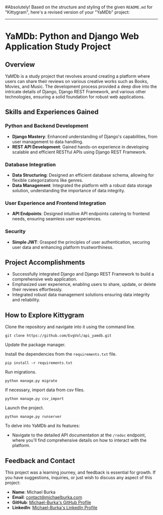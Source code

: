 #Absolutely! Based on the structure and styling of the given `README.md` for "Kittygram", here's a revised version of your "YaMDb" project:

---

# YaMDb: Python and Django Web Application Study Project

## Overview

YaMDb is a study project that revolves around creating a platform where users can share their reviews on various creative works such as Books, Movies, and Music. The development process provided a deep dive into the intricate details of Django, Django REST Framework, and various other technologies, ensuring a solid foundation for robust web applications.

## Skills and Experiences Gained

### Python and Backend Development
- **Django Mastery**: Enhanced understanding of Django's capabilities, from user management to data handling.
- **REST API Development**: Gained hands-on experience in developing scalable and efficient RESTful APIs using Django REST Framework.

### Database Integration
- **Data Structuring**: Designed an efficient database schema, allowing for flexible categorizations like genres.
- **Data Management**: Integrated the platform with a robust data storage solution, understanding the importance of data integrity.

### User Experience and Frontend Integration
- **API Endpoints**: Designed intuitive API endpoints catering to frontend needs, ensuring seamless user experiences.

### Security
- **Simple JWT**: Grasped the principles of user authentication, securing user data and enhancing platform trustworthiness.

## Project Accomplishments

- Successfully integrated Django and Django REST Framework to build a comprehensive web application.
- Emphasized user experience, enabling users to share, update, or delete their reviews effortlessly.
- Integrated robust data management solutions ensuring data integrity and reliability.

## How to Explore Kittygram

Clone the repository and navigate into it using the command line.
```
git clone https://github.com/EvgVol/api_yamdb.git
```

Update the package manager.

Install the dependencies from the `requirements.txt` file.
```
pip install -r requirements.txt
```

Run migrations.
```
python manage.py migrate
```

If necessary, import data from csv files.
```
python manage.py csv_import
```

Launch the project.
```
python manage.py runserver
```

To delve into YaMDb and its features:
- Navigate to the detailed API documentation at the `/redoc` endpoint, where you'll find comprehensive details on how to interact with the platform.

## Feedback and Contact

This project was a learning journey, and feedback is essential for growth. If you have suggestions, inquiries, or just wish to discuss any aspect of this project:

- **Name**: Michael Burka 
- **Email**: [contact@michaelburka.com](mailto:contact@michaelburka.com) 
- **GitHub**: [Michael-Burka's GitHub Profile](https://github.com/Michael-Burka/) 
- **LinkedIn**: [Michael-Burka's LinkedIn Profile](https://www.linkedin.com/in/michael-burka-485832251/) 

